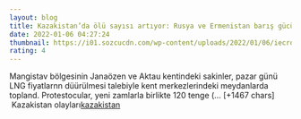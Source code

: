```yaml
--- 
layout: blog
title: Kazakistan’da ölü sayısı artıyor: Rusya ve Ermenistan barış gücü askeri gönderiyor
date: 2022-01-06 04:27:24
thumbnail: https://i01.sozcucdn.com/wp-content/uploads/2022/01/06/iecrop/kazakistan-iha1_19489267_16_9_1641443237-670x371.jpg
rating: 4
---
```

Mangistav bölgesinin Janaözen ve Aktau kentindeki sakinler, pazar günü LNG fiyatlarnn düürülmesi talebiyle kent merkezlerindeki meydanlarda topland.
Protestocular, yeni zamlarla birlikte 120 tenge (… [+1467 chars]</br>&nbsp;Kazakistan olayları<a href="https://www.dental-ilan.org/">kazakistan</a>